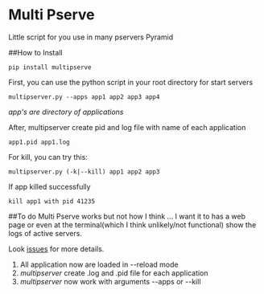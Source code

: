 Multi Pserve
=

Little script for you use in many pservers Pyramid


##How to
Install

    pip install multipserve

First, you can use the python script in your root directory for start servers

    multipserver.py --apps app1 app2 app3 app4

_app's are directory of applications_


After, multipserver create pid and log file with name of each application

    app1.pid app1.log


For kill, you can try this:

    multipserver.py (-k|--kill) app1 app2 app3


If app killed successfully

    kill app1 with pid 41235


##To do
Multi Pserve works but not how I think ... I want it to has a web page or even at the terminal(which I think unlikely/not functional) show the logs of active servers.

Look [issues](https://github.com/marioidival/multi_pserve/issues) for more details.

1. All application now are loaded in --reload mode
2. _multipserver_ create .log and .pid file for each application
3. _multipserver_ now work with arguments
   --apps or --kill 
